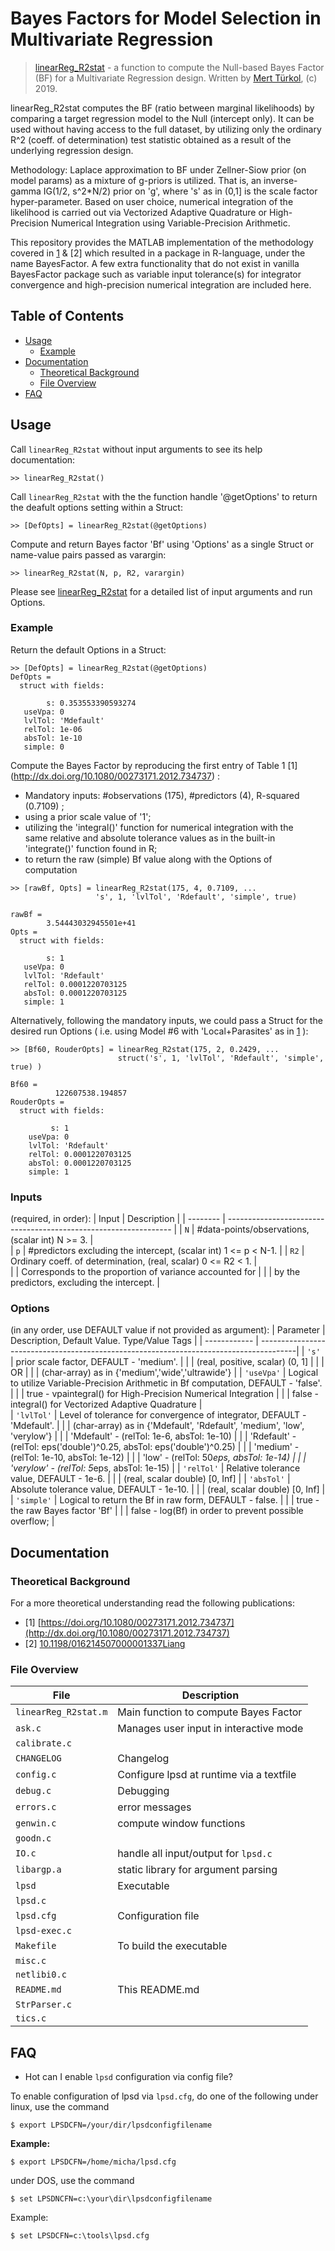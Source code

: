 # Bayes Factors for Model Selection in Multivariate Regression

> [linearReg_R2stat](/linearReg_R2stat.m) - a function to compute the Null-based 
> Bayes Factor (BF) for a Multivariate Regression design. 
> Written by [Mert Türkol](mailto:mturkol_at_gmail_dot_com), (c) 2019.

linearReg_R2stat computes the BF (ratio between marginal likelihoods) by 
comparing a target regression model to the Null (intercept only). It can be used 
without having access to the full dataset, by utilizing only the ordinary R^2 
(coeff. of determination) test statistic obtained as a result of the underlying 
regression design.

Methodology: Laplace approximation to BF under Zellner-Siow prior 
(on model params) as a mixture of g-priors is utilized. That is, an inverse-gamma 
IG(1/2, s^2*N/2) prior on 'g', where 's' as in (0,1] is the scale factor 
hyper-parameter. Based on user choice, numerical integration of the likelihood 
is carried out via Vectorized Adaptive Quadrature or High-Precision Numerical 
Integration using Variable-Precision Arithmetic.

This repository provides the MATLAB implementation of the methodology covered in
[1](http://dx.doi.org/10.1080/00273171.2012.734737) & [2] which resulted in a package in R-language, under the name BayesFactor. 
A few extra functionality that do not exist in vanilla BayesFactor package such 
as variable input tolerance(s) for integrator convergence and high-precision 
numerical integration are included here.


## Table of Contents

<!-- vim-markdown-toc GFM -->

* [Usage](#usage)
    * [Example](#example)
* [Documentation](#documentation)
    * [Theoretical Background](#theoretical-background)
    * [File Overview](#file-overview)
* [FAQ](#faq)

<!-- vim-markdown-toc -->

## Usage

Call `linearReg_R2stat` without input arguments to see its help documentation: 

```
>> linearReg_R2stat()
```

Call `linearReg_R2stat` with the the function handle '@getOptions' to return 
the deafult options setting within a Struct:

```
>> [DefOpts] = linearReg_R2stat(@getOptions)
```

Compute and return Bayes factor 'Bf' using 'Options' as a single Struct or 
name-value pairs passed as varargin: 

```
>> linearReg_R2stat(N, p, R2, varargin) 
```

Please see [linearReg_R2stat](/linearReg_R2stat.m) for a detailed list of input 
arguments and run Options. 

### Example

Return the default Options in a Struct:

```
>> [DefOpts] = linearReg_R2stat(@getOptions) 
DefOpts = 
  struct with fields:

        s: 0.353553390593274
   useVpa: 0
   lvlTol: 'Mdefault'
   relTol: 1e-06
   absTol: 1e-10
   simple: 0 
```

Compute the Bayes Factor by reproducing the first entry of Table 1 \[1\](http://dx.doi.org/10.1080/00273171.2012.734737) : 
- Mandatory inputs: #observations (175), #predictors (4), R-squared (0.7109) ; 
- using a prior scale value of '1'; 
- utilizing the 'integral()' function for numerical integration with the  
  same relative and absolute tolerance values as in the built-in  
  'integrate()' function found in R;  
- to return the raw (simple) Bf value along with the Options of computation 

```
>> [rawBf, Opts] = linearReg_R2stat(175, 4, 0.7109, ...
                   's', 1, 'lvlTol', 'Rdefault', 'simple', true)
                   
rawBf =
        3.54443032945501e+41
Opts = 
  struct with fields:

        s: 1
   useVpa: 0
   lvlTol: 'Rdefault'
   relTol: 0.0001220703125
   absTol: 0.0001220703125
   simple: 1 
```

Alternatively, following the mandatory inputs, we could pass a Struct for the 
desired run Options ( i.e. using Model #6 with 'Local+Parasites' as in 
[1](http://dx.doi.org/10.1080/00273171.2012.734737) ): 
```
>> [Bf60, RouderOpts] = linearReg_R2stat(175, 2, 0.2429, ...
                        struct('s', 1, 'lvlTol', 'Rdefault', 'simple', true) )
                   
Bf60 =
          122607538.194857
RouderOpts = 
  struct with fields:

         s: 1
    useVpa: 0
    lvlTol: 'Rdefault'
    relTol: 0.0001220703125
    absTol: 0.0001220703125
    simple: 1 
```

### Inputs
  (required, in order): 
  | Input    | Description                                                      |
  | -------- | ---------------------------------------------------------------- | 
  | `N`      | #data-points/observations, (scalar int) N >= 3.                  |                
  | `p`      | #predictors excluding the intercept, (scalar int) 1 <= p < N-1.  |
  | `R2`     | Ordinary coeff. of determination, (real, scalar) 0 <= R2 < 1.    |    
  |          | Corresponds to the proportion of variance accounted for          | 
  |          | by the predictors, excluding the intercept.                      | 

### Options
  (in any order, use DEFAULT value if not provided as argument):
  | Parameter    | Description, Default Value. Type/Value Tags                                            |
  | ------------ | ---------------------------------------------------------------------------------------|
  | `'s'`        | prior scale factor, DEFAULT - 'medium'.                                                |
  |              | (real, positive, scalar) (0, 1]                                                  |
  |              |          OR                                                                            |
  |              | (char-array) as in {'medium','wide','ultrawide'}                                      |
  | `'useVpa'`   | Logical to utilize Variable-Precision Arithmetic in Bf computation, DEFAULT - 'false'. |
  |              | true  - vpaintegral() for High-Precision Numerical Integration                        |
  |              | false - integral() for Vectorized Adaptive Quadrature                                 |                   
  | `'lvlTol'`   | Level of tolerance for convergence of integrator, DEFAULT - 'Mdefault'.                |
  |              | (char-array) as in {'Mdefault', 'Rdefault', 'medium', 'low', 'verylow'}                |
  |              | 'Mdefault' - (relTol: 1e-6, absTol: 1e-10)                                              |
  |              | 'Rdefault' - (relTol: eps('double')^0.25, absTol: eps('double')^0.25)                   |
  |              | 'medium'   - (relTol: 1e-10, absTol: 1e-12)                                             |
  |              | 'low'      - (relTol: 50*eps, absTol: 1e-14)                                            |
  |              | 'verylow'  - (relTol: 5*eps, absTol: 1e-15)                                             |
  | `'relTol'`   | Relative tolerance value, DEFAULT - 1e-6.                                              |
  |              | (real, scalar double) [0, Inf]                                                        |
  | `'absTol'`   | Absolute tolerance value, DEFAULT - 1e-10.                                             |
  |              | (real, scalar double) [0, Inf]                                                        |
  | `'simple'`   | Logical to return the Bf in raw form, DEFAULT - false.                                 | 
  |              | true  -  the raw Bayes factor 'Bf'                                                     |
  |              | false -  log(Bf) in order to prevent possible overflow;                                 |

## Documentation

### Theoretical Background

For a more theoretical understanding read the following publications:

  * \[1\] [https://doi.org/10.1080/00273171.2012.734737](http://dx.doi.org/10.1080/00273171.2012.734737)
  * \[2\] [10.1198/016214507000001337Liang](https://www.tandfonline.com/doi/abs/10.1198/016214507000001337)

### File Overview

| File                 | Description                           |
| -------------------- | ------------------------------------- |
| `linearReg_R2stat.m` | Main function to compute Bayes Factor |
| `ask.c`       | Manages user input in interactive mode   |
| `calibrate.c` |                                          |
| `CHANGELOG`   | Changelog                                |
| `config.c`    | Configure lpsd at runtime via a textfile |
| `debug.c`     | Debugging                                |
| `errors.c`    | error messages                           |
| `genwin.c`    | compute window functions                 |
| `goodn.c`     |                                          |
| `IO.c`        | handle all input/output for `lpsd.c`     |
| `libargp.a`   | static library for argument parsing      |
| `lpsd`        | Executable                               |
| `lpsd.c`      |                                          |
| `lpsd.cfg`    | Configuration file                       |
| `lpsd-exec.c` |                                          |
| `Makefile`    | To build the executable                  |
| `misc.c`      |                                          |
| `netlibi0.c`  |                                          |
| `README.md`   | This README.md                           |
| `StrParser.c` |                                          |
| `tics.c`      |                                          |

## FAQ

* Hot can I enable `lpsd` configuration via config file?

To enable configuration of lpsd via `lpsd.cfg`, do one of the following under
linux, use the command

```
$ export LPSDCFN=/your/dir/lpsdconfigfilename
```

**Example:**

```
$ export LPSDCFN=/home/micha/lpsd.cfg
```

under DOS, use the command

```
$ set LPSDNCFN=c:\your\dir\lpsdconfigfilename
```

Example:

```
$ set LPSDCFN=c:\tools\lpsd.cfg
```
